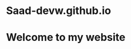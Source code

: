# Saad-devw.github.io
<html>
  <head>
    <title>ESSADIKI SAAD</title>
  </head>
  <body>
    <h1>Welcome to my website</h1>
  </body>
</html>
